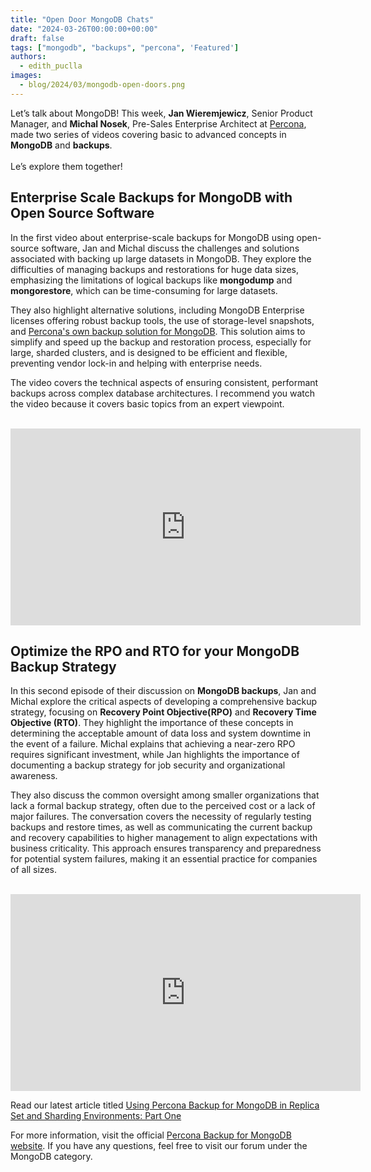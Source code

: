 ```yaml
---
title: "Open Door MongoDB Chats"
date: "2024-03-26T00:00:00+00:00"
draft: false
tags: ["mongodb", "backups", "percona", 'Featured']
authors:
  - edith_puclla
images:
  - blog/2024/03/mongodb-open-doors.png
---
```


Let’s talk about MongoDB!
This week, **Jan Wieremjewicz**, Senior Product Manager, and **Michal Nosek**, Pre-Sales Enterprise Architect at [Percona](https://www.percona.com/), made two series of videos covering basic to advanced concepts in **MongoDB** and **backups**.
<br />
<br />
Le’s explore them together!

## Enterprise Scale Backups for MongoDB with Open Source Software

In the first video about enterprise-scale backups for MongoDB using open-source software, Jan and Michal discuss the challenges and solutions associated with backing up large datasets in MongoDB. They explore the difficulties of managing backups and restorations for huge data sizes, emphasizing the limitations of logical backups like **mongodump** and **mongorestore**, which can be time-consuming for large datasets.

They also highlight alternative solutions, including MongoDB Enterprise licenses offering robust backup tools, the use of storage-level snapshots, and [Percona's own backup solution for MongoDB](https://docs.percona.com/percona-backup-mongodb/index.html). This solution aims to simplify and speed up the backup and restoration process, especially for large, sharded clusters, and is designed to be efficient and flexible, preventing vendor lock-in and helping with enterprise needs.

The video covers the technical aspects of ensuring consistent, performant backups across complex database architectures. I recommend you watch the video because it covers basic topics from an expert viewpoint.

<br />
<iframe width="560" height="315" src="https://www.youtube.com/embed/sO-43bxaf7k?si=zgjHA6otYTmhBtYp" title="YouTube video player" frameborder="0" allow="accelerometer; autoplay; clipboard-write; encrypted-media; gyroscope; picture-in-picture; web-share" referrerpolicy="strict-origin-when-cross-origin" allowfullscreen></iframe>

## Optimize the RPO and RTO for your MongoDB Backup Strategy

In this second episode of their discussion on **MongoDB backups**, Jan and Michal explore the critical aspects of developing a comprehensive backup strategy, focusing on **Recovery Point Objective(RPO)** and **Recovery Time Objective (RTO)**. They highlight the importance of these concepts in determining the acceptable amount of data loss and system downtime in the event of a failure. Michal explains that achieving a near-zero RPO requires significant investment, while Jan highlights the importance of documenting a backup strategy for job security and organizational awareness.

They also discuss the common oversight among smaller organizations that lack a formal backup strategy, often due to the perceived cost or a lack of major failures. The conversation covers the necessity of regularly testing backups and restore times, as well as communicating the current backup and recovery capabilities to higher management to align expectations with business criticality. This approach ensures transparency and preparedness for potential system failures, making it an essential practice for companies of all sizes.

<br />

<iframe width="560" height="315" src="https://www.youtube.com/embed/kAyGieor0Q0?si=KB_BGfyjNiCYe624" title="YouTube video player" frameborder="0" allow="accelerometer; autoplay; clipboard-write; encrypted-media; gyroscope; picture-in-picture; web-share" referrerpolicy="strict-origin-when-cross-origin" allowfullscreen></iframe>

Read our latest article titled [Using Percona Backup for MongoDB in Replica Set and Sharding Environments: Part One](https://www.percona.com/blog/using-percona-backup-for-mongodb-in-replica-set-and-sharding-environment-part-one/)

For more information, visit the official [Percona Backup for MongoDB website](https://www.percona.com/mongodb/software/percona-backup-for-mongodb). If you have any questions, feel free to visit our forum under the MongoDB category.
